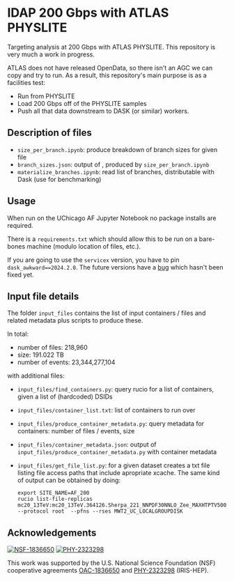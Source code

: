 # IDAP 200 Gbps with ATLAS PHYSLITE

Targeting analysis at 200 Gbps with ATLAS PHYSLITE. This repository is very much a work in progress.

ATLAS does not have released OpenData, so there isn't an AGC we can copy and try to run. As a result, this repository's main purpose is as a facilities test:

* Run from PHYSLITE
* Load 200 Gbps off of the PHYSLITE samples
* Push all that data downstream to DASK (or similar) workers.

## Description of files

* `size_per_branch.ipynb`: produce breakdown of branch sizes for given file
* `branch_sizes.json`: output of , produced by `size_per_branch.ipynb`
* `materialize_branches.ipynb`: read list of branches, distributable with Dask (use for benchmarking)

## Usage

When run on the UChicago AF Jupyter Notebook no package installs are required.

There is a `requirements.txt` which should allow this to be run on a bare-bones machine (modulo location of files, etc.).

If you are going to use the `servicex` version, you have to pin `dask_awkward==2024.2.0`. The future versions have a [bug](https://github.com/dask-contrib/dask-awkward/issues/456) which hasn't been fixed yet.

## Input file details

The folder `input_files` contains the list of input containers / files and related metadata plus scripts to produce these.

In total:

* number of files: 218,960
* size: 191.022 TB
* number of events: 23,344,277,104

with additional files:

* `input_files/find_containers.py`: query rucio for a list of containers, given a list of (hardcoded) DSIDs
* `input_files/container_list.txt`: list of containers to run over
* `input_files/produce_container_metadata.py`: query metadata for containers: number of files / events, size
* `input_files/container_metadata.json`: output of `input_files/produce_container_metadata.py` with container metadata
* `input_files/get_file_list.py`: for a given dataset creates a txt file listing file access paths that include apropriate xcache. The same kind of output can be obtained by doing:

    ```
    export SITE_NAME=AF_200
    rucio list-file-replicas mc20_13TeV:mc20_13TeV.364126.Sherpa_221_NNPDF30NNLO_Zee_MAXHTPTV500_1000.deriv.DAOD_PHYSLITE.e5299_s3681_r13145_p6026 --protocol root  --pfns --rses MWT2_UC_LOCALGROUPDISK
    ```

## Acknowledgements

[![NSF-1836650](https://img.shields.io/badge/NSF-1836650-blue.svg)](https://nsf.gov/awardsearch/showAward?AWD_ID=1836650)
[![PHY-2323298](https://img.shields.io/badge/PHY-2323298-blue.svg)](https://nsf.gov/awardsearch/showAward?AWD_ID=2323298)

This work was supported by the U.S. National Science Foundation (NSF) cooperative agreements [OAC-1836650](https://nsf.gov/awardsearch/showAward?AWD_ID=1836650) and [PHY-2323298](https://nsf.gov/awardsearch/showAward?AWD_ID=2323298) (IRIS-HEP).
